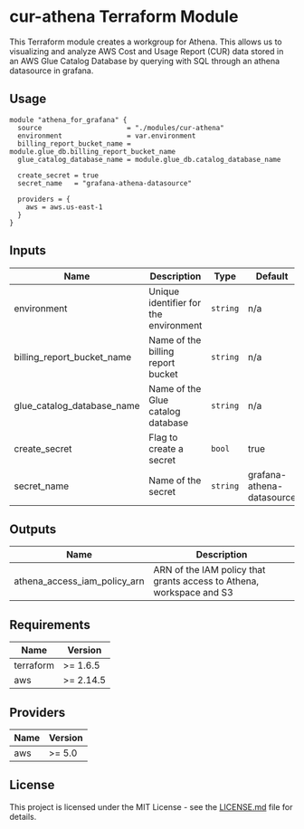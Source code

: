 # cur-athena Terraform Module

This Terraform module creates a workgroup for Athena. This allows us to visualizing and analyze AWS Cost and Usage Report (CUR) data stored in an AWS Glue Catalog Database by querying with SQL through an athena datasource in grafana.

## Usage

```hcl
module "athena_for_grafana" {
  source                     = "./modules/cur-athena"
  environment                = var.environment
  billing_report_bucket_name = module.glue_db.billing_report_bucket_name
  glue_catalog_database_name = module.glue_db.catalog_database_name

  create_secret = true
  secret_name   = "grafana-athena-datasource"

  providers = {
    aws = aws.us-east-1
  }
}
```

## Inputs

| Name                       | Description                           | Type     | Default                   | Required |
| -------------------------- | ------------------------------------- | -------- | ------------------------- | :------: |
| environment                | Unique identifier for the environment | `string` | n/a                       |   yes    |
| billing_report_bucket_name | Name of the billing report bucket     | `string` | n/a                       |   yes    |
| glue_catalog_database_name | Name of the Glue catalog database     | `string` | n/a                       |   yes    |
| create_secret              | Flag to create a secret               | `bool`   | true                      |    no    |
| secret_name                | Name of the secret                    | `string` | grafana-athena-datasource |    no    |

## Outputs

| Name                         | Description                                                          |
| ---------------------------- | -------------------------------------------------------------------- |
| athena_access_iam_policy_arn | ARN of the IAM policy that grants access to Athena, workspace and S3 |

## Requirements

| Name      | Version   |
| --------- | --------- |
| terraform | >= 1.6.5  |
| aws       | >= 2.14.5 |

## Providers

| Name | Version |
| ---- | ------- |
| aws  | >= 5.0  |

## License

This project is licensed under the MIT License - see the [LICENSE.md](LICENSE.md) file for details.
